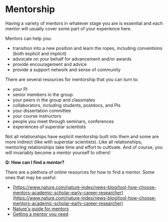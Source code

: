 # Mentorship

Having a variety of mentors in whatever stage you are is essential and each mentor will usually cover some part of your experience here.

Mentors can help you:

* transition into a new position and learn the ropes, including conventions (both explicit and implicit)
* advocate on your behalf for advancement and/or awards
* provide encouragement and advice
* provide a support network and sense of community

There are several resources for mentorship that you can turn to:

* your PI
* senior members in the group
* your peers in the group and classmates
* collaborators, including students, postdocs, and PIs
* your dissertation committee
* your course instructors
* people you meet through seminars, conferences
* experiences of superstar scientists&#x20;

Not all relationships have explicit mentorship built into them and some are more indirect (like with superstar scientists). Like all relationships, mentoring relationships take time and effort to cultivate. And of course, you will invariably become a mentor yourself to others!

**Q: How can I find a mentor?**

There are a plethora of online resources for how to find a mentor. Some ones that may be useful:

* [https://www.nature.com/nature-index/news-blog/tool-how-choose-mentors-academic-scholar-early-career-researcher](https://www.nature.com/nature-index/news-blog/tool-how-choose-mentors-academic-scholar-early-career-researcher)
* [Nature's guide for mentors](https://www.nature.com/articles/447791a)
* [Getting a mentor you need](https://www.science.org/content/article/getting-mentoring-you-need)
